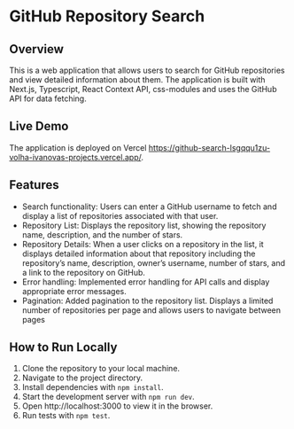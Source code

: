 # GitHub Repository Search

## Overview

This is a web application that allows users to search for GitHub repositories and view detailed information about them. The application is built with Next.js, Typescript, React Context API, css-modules and uses the GitHub API for data fetching.

## Live Demo

The application is deployed on Vercel https://github-search-lsgqqu1zu-volha-ivanovas-projects.vercel.app/.

## Features

- Search functionality: Users can enter a GitHub username to fetch and display a list of repositories associated with that user.
- Repository List: Displays the repository list, showing the repository name, description, and the number of stars.
- Repository Details: When a user clicks on a repository in the list, it displays detailed information about that repository including the repository’s name, description, owner’s username, number of stars, and a link to the repository on GitHub.
- Error handling: Implemented error handling for API calls and display appropriate error messages.
- Pagination: Added pagination to the repository list. Displays a limited number of repositories per page and allows users to navigate between pages

## How to Run Locally

1. Clone the repository to your local machine.
2. Navigate to the project directory.
3. Install dependencies with `npm install`.
4. Start the development server with `npm run dev`.
5. Open http://localhost:3000 to view it in the browser.
6. Run tests with `npm test`.
